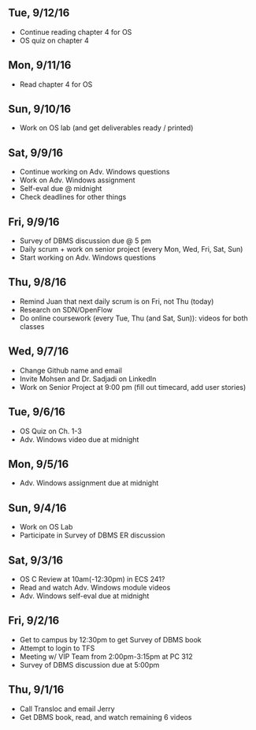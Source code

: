 ## Tue, 9/12/16
+ Continue reading chapter 4 for OS
+ OS quiz on chapter 4

## Mon, 9/11/16
+ Read chapter 4 for OS

## Sun, 9/10/16
+ Work on OS lab (and get deliverables ready / printed)

## Sat, 9/9/16
+ Continue working on Adv. Windows questions
+ Work on Adv. Windows assignment
+ Self-eval due @ midnight
+ Check deadlines for other things

## Fri, 9/9/16
+ Survey of DBMS discussion due @ 5 pm
+ Daily scrum + work on senior project (every Mon, Wed, Fri, Sat, Sun)
+ Start working on Adv. Windows questions

## Thu, 9/8/16
+ Remind Juan that next daily scrum is on Fri, not Thu (today)
+ Research on SDN/OpenFlow
+ Do online coursework (every Tue, Thu (and Sat, Sun)): videos for both classes

## Wed, 9/7/16
+ Change Github name and email
+ Invite Mohsen and Dr. Sadjadi on LinkedIn
+ Work on Senior Project at 9:00 pm (fill out timecard, add user stories)

## Tue, 9/6/16
+ OS Quiz on Ch. 1-3
+ Adv. Windows video due at midnight

## Mon, 9/5/16
+ Adv. Windows assignment due at midnight

## Sun, 9/4/16
+ Work on OS Lab
+ Participate in Survey of DBMS ER discussion

## Sat, 9/3/16
+ OS C Review at 10am(-12:30pm) in ECS 241?
+ Read and watch Adv. Windows module videos
+ Adv. Windows self-eval due at midnight

## Fri, 9/2/16
+ Get to campus by 12:30pm to get Survey of DBMS book
+ Attempt to login to TFS
+ Meeting w/ VIP Team from 2:00pm-3:15pm at PC 312
+ Survey of DBMS discussion due at 5:00pm

## Thu, 9/1/16
+ Call Transloc and email Jerry
+ Get DBMS book, read, and watch remaining 6 videos
